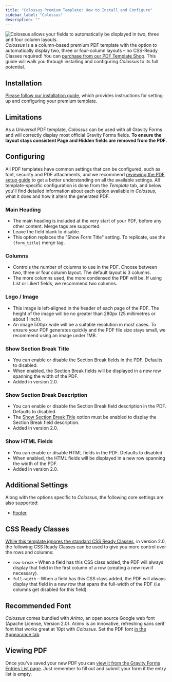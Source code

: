 ```yaml
---
title: "Colossus Premium Template: How to Install and Configure"
sidebar_label: "Colossus"
description: ""
---
```


![Colossus allows your fields to automatically be displayed in two, three and four column layouts.](https://resources.gravitypdf.com/uploads/edd/2017/03/four-columns.png)
*Colossus* is a a column-based premium PDF template with the option to automatically display two, three or four-column layouts – no CSS-Ready Classes required! You can [purchase from our PDF Template Shop](https://gravitypdf.com/shop/colossus/). This guide will walk you through installing and configuring *Colossus* to its full potential.

## Installation 

[Please follow our installation guide](installing-upgrading-premium-templates.md), which provides instructions for setting up and configuring your premium template.

## Limitations 

As a *Universal* PDF template, *Colossus* can be used with all Gravity Forms and will correctly display most official Gravity Forms fields. **To ensure the layout stays consistent Page and Hidden fields are removed from the PDF.**

## Configuring 

All PDF templates have common settings that can be configured, such as font, security and PDF attachments, and we recommend [reviewing the PDF setup guide](../users/setup-pdf.md) to get a better understanding on all the available settings. All template-specific configuration is done from the *Template* tab, and below you'll find detailed information about each option available in *Colossus*, what it does and how it alters the generated PDF.

### Main Heading 
* The main heading is included at the very start of your PDF, before any other content. Merge tags are supported.
* Leave the field blank to disable.
* This option replaces the "Show Form Title" setting. To replicate, use the `{form_title}` merge tag.

### Columns 
* Controls the number of columns to use in the PDF. Choose between two, three or four column layout. The default layout is 3 columns.
* The more columns used, the more condensed the PDF will be. If using List or Likert fields, we recommend two columns.

### Logo / Image 
* This image is left-aligned in the header of each page of the PDF. The height of the image will be no greater than 280px (25 millimetres or about 1 inch).
* An image 500px wide will be a suitable resolution in most cases. To ensure your PDF generates quickly and the PDF file size stays small, we recommend using an image under 1MB.

### Show Section Break Title 
* You can enable or disable the Section Break fields in the PDF. Defaults to disabled.
* When enabled, the Section Break fields will be displayed in a new row spanning the width of the PDF.
* Added in version 2.0.

### Show Section Break Description 
* You can enable or disable the Section Break field description in the PDF. Defaults to disabled.
* The [Show Section Break Title](#show-section-break-title) option must be enabled to display the Section Break field description.
* Added in version 2.0.

### Show HTML Fields 
* You can enable or disable HTML fields in the PDF. Defaults to disabled.
* When enabled, the HTML fields will be displayed in a new row spanning the width of the PDF.
* Added in version 2.0.

## Additional Settings 

Along with the options specific to *Colossus*, the following core settings are also supported:

-   [Footer](../users/setup-pdf.md#footer)

## CSS Ready Classes 

[While this template ignores the standard CSS Ready Classes](https://docs.gravityforms.com/css-ready-classes/), in version 2.0, the following CSS Ready Classes can be used to give you more control over the rows and columns:

-   `row-break` – When a field has this CSS class added, the PDF will always display that field in the first column of a row (creating a new row if necessary).
-   `full-width` – When a field has this CSS class added, the PDF will always display that field in a new row that spans the full-width of the PDF (i.e columns get disabled for this field).

## Recommended Font 

*Colossus* comes bundled with *Arimo*, an open source Google web font (Apache License, Version 2.0). *Arimo* is an innovative, refreshing sans serif font that works great at 10pt with *Colossus*. Set the PDF font [in the Appearance tab](../users/setup-pdf.md#appearance-tab).

## Viewing PDF 

Once you've saved your new PDF you can [view it from the Gravity Forms Entries List page](../users/viewing-pdfs.md). Just remember to fill out and submit your form if the entry list is empty.

